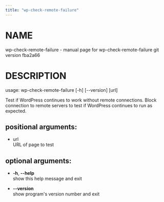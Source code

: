 ```yaml
---
title: "wp-check-remote-failure"
---
```



# NAME

wp-check-remote-failure - manual page for wp-check-remote-failure git
version fba2a66

# DESCRIPTION

usage: wp-check-remote-failure \[-h\] \[--version\] \[url\]

Test if WordPress continues to work without remote connections. Block
connection to remote servers to test if WordPress continues to run as
expected.

## positional arguments:

  - url  
    URL of page to test

## optional arguments:

  - **-h**, **--help**  
    show this help message and exit

  - **--version**  
    show program's version number and exit
